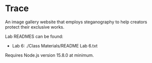 
# Trace
An image gallery website that employs steganography to help creators protect their exclusive works.

Lab READMES can be found:
- Lab 6: ./Class Materials/README Lab 6.txt

Requires Node.js version 15.8.0 at minimum.